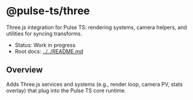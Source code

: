 # @pulse-ts/three

Three.js integration for Pulse TS: rendering systems, camera helpers, and utilities for syncing transforms.

- Status: Work in progress
- Root docs: [../../README.md](../../README.md)

## Overview

Adds Three.js services and systems (e.g., render loop, camera PV, stats overlay) that plug into the Pulse TS core runtime.

